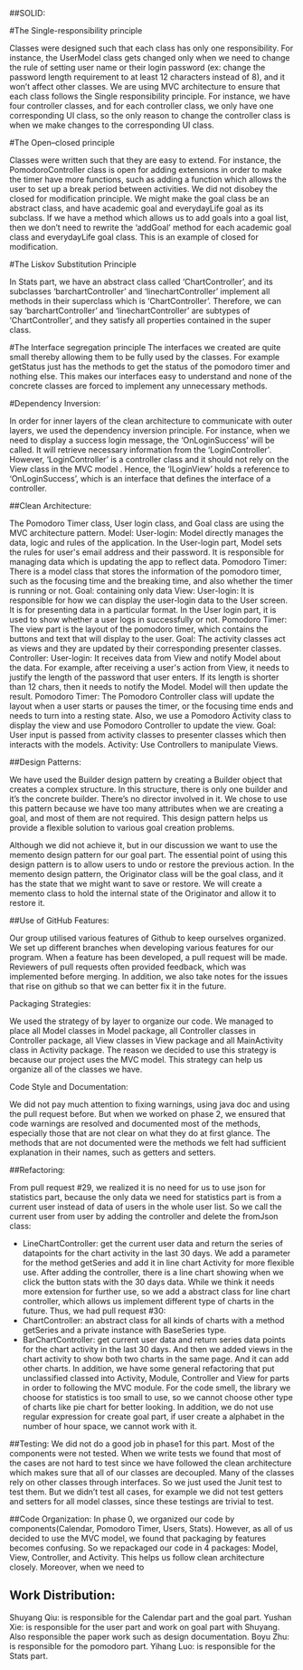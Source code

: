 ##SOLID:

#The Single-responsibility principle

Classes were designed such that each class has only one responsibility. For instance, the UserModel class gets changed only when we need to change the rule of setting user name or their login password (ex: change the password length requirement to at least 12 characters instead of 8), and it won’t affect other classes.
We are using MVC architecture to ensure that each class follows the Single responsibility principle. For instance, we have four controller classes, and for each controller class, we only have one corresponding UI class, so the only reason to change the controller class is when we make changes to the corresponding UI class.

#The Open–closed principle

Classes were written such that they are easy to extend. For instance, the PomodoroController class is open for adding extensions in order to make the timer have more functions, such as adding a function which allows the user to set up a break period between activities. We did not disobey the closed for modification principle. We might make the goal class be an abstract class, and have academic goal and everydayLife goal as its subclass. If we have a method which allows us to add goals into a goal list, then we don’t need to rewrite the ‘addGoal’ method for each academic goal class and everydayLife goal class. This is an example of closed for modification.

#The Liskov Substitution Principle

In Stats part, we have an abstract class called ‘ChartController’, and its subclasses ‘barchartController’ and ‘linechartController’ implement all methods in their superclass which is ‘ChartController’. Therefore, we can say ‘barchartController’ and ‘linechartController’ are subtypes of  ‘ChartController’, and they satisfy all properties contained in the super class.

#The Interface segregation principle
The interfaces we created are quite small thereby allowing them to be fully used by the classes. For example getStatus just has the methods to get the status of the pomodoro timer and nothing else. This makes our interfaces easy to understand and none of the concrete classes are forced to implement any unnecessary methods.

#Dependency Inversion:

In order for inner layers of the clean architecture to communicate with outer layers, we used the dependency inversion principle. For instance, when we need to display a success login message, the ‘OnLoginSuccess’ will be called. It will retrieve necessary information from the ‘LoginController'. However, ‘LoginController’ is a controller class and it should not rely on the View class in the MVC model . Hence, the ‘ILoginView’ holds a reference to ‘OnLoginSuccess’, which is an interface that defines the interface of a controller.


##Clean Architecture:

The Pomodoro Timer class, User login class, and Goal class are using the MVC architecture pattern.
Model:
User-login: Model directly manages the data, logic and rules of the application. In the User-login part, Model sets the rules for user's email address and their password. It is responsible for managing data which is updating the app to reflect data.
Pomodoro Timer: There is a model class that stores the information of the pomodoro timer, such as the focusing time and the breaking time, and also whether the timer is running or not.
Goal: containing only data
View:
User-login: It is responsible for how we can display the user-login data to the User screen. It is for presenting data in a particular format. In the User login part, it is used to show whether a user logs in successfully or not.
Pomodoro Timer: The view part is the layout of the pomodoro timer, which contains the buttons and text that will display to the user.
Goal: The activity classes act as views and they are updated by their corresponding presenter classes.
Controller:
User-login: It receives data from View and notify Model about the data. For example, after receiving a user's action from View, it needs to justify the length of the password that user enters. If its length is shorter than 12 chars, then it needs to notify the Model. Model will then update the result.
Pomodoro Timer: The Pomodoro Controller class will update the layout when a user starts or pauses the timer, or the focusing time ends and needs to turn into a resting state. Also, we use a Pomodoro Activity class to display the view and use Pomodoro Controller to update the view.
Goal: User input is passed from activity classes to presenter classes which then interacts with the models.
Activity:
Use Controllers to manipulate Views.

##Design Patterns:

We have used the Builder design pattern by creating a Builder object that creates a complex structure. In this structure, there is only one builder and it’s the concrete builder. There’s no director involved in it. We chose to use this pattern because we have too many attributes when we are creating a goal, and most of them are not required. This design pattern helps us provide a flexible solution to various goal creation problems.

Although we did not achieve it, but in our discussion we want to use the memento design pattern for our goal part. The essential point of using this design pattern is to allow users to undo or restore the previous action. In the memento design pattern, the Originator class will be the goal class, and it has the state that we might want to save or restore. We will create a memento class to hold the internal state of the Originator and allow it to restore it.


##Use of GitHub Features:

Our group utilised various features of Github to keep ourselves organized. We set up different branches when developing various features for our program. When a feature has been developed, a pull request will be made. Reviewers of pull requests often provided feedback, which was implemented before merging.
In addition, we also take notes for the issues that rise on github so that we can better fix it in the future.

Packaging Strategies:

We used the strategy of by layer to organize our code. We managed to place all Model classes in Model package, all Controller classes in Controller package, all View classes in View package and all MainActivity class in Activity package. The reason we decided to use this strategy is because our project uses the MVC model. This strategy can help us organize all of the classes we have.

Code Style and Documentation:

We did not pay much attention to fixing warnings, using java doc and using the pull request before. But when we worked on phase 2, we ensured that code warnings are resolved and documented most of the methods, especially those that are not clear on what they do at first glance. The methods that are not documented were the methods we felt had sufficient explanation in their names, such as getters and setters.

##Refactoring:

From pull request #29, we realized it is no need for us to use json for statistics part, because the only data we need for statistics part is from a current user instead of data of users in the whole user list. So we call the current user from user by adding the controller and delete the fromJson class:
- LineChartController: get the current user data and return the series of datapoints for the chart activity in the last 30 days. We add a parameter for the method getSeries and add it in line chart Activity for more flexible use.
  After adding the controller, there is a line chart showing when we click the button stats with the 30 days data. While we think it needs more extension for further use, so we add a abstract class for line chart controller, which allows us implement different type of charts in the future. Thus, we had pull request #30:
- ChartController: an abstract class for all kinds of charts with a method getSeries and a private instance with BaseSeries type.
- BarChartController: get current user data and return series data points for the chart activity in the last 30 days.
  And then we added views in the chart activity to show both two charts in the same page. And it can add other charts.
  In addition, we have some general refactoring that put unclassified classed into Activity, Module, Controller and View for parts in order to following the MVC module. For the code smell, the library we choose for statistics is too small to use, so we cannot choose other type of charts like pie chart for better looking. In addition, we do not use regular expression for create goal part, if user create a alphabet in the number of hour space, we cannot work with it.

##Testing:
We did not do a good job in phase1 for this part. Most of the components were not tested. When we write tests we found that most of the cases are not hard to test since we have followed the clean architecture which makes sure that all of our classes are decoupled. Many of the classes rely on other classes through interfaces. So we just used the Junit test to test them. But we didn’t test all cases, for example we did not test getters and setters for all model classes, since these testings are trivial to test.

##Code Organization:
In phase 0, we organized our code by components(Calendar, Pomodoro Timer, Users, Stats). However, as all of us decided to use the MVC model, we found that packaging by features becomes confusing. So we repackaged our code in 4 packages: Model, View, Controller, and Activity. This helps us follow clean architecture closely. Moreover, when we need to 

## Work Distribution:
Shuyang Qiu: is responsible for the Calendar part and the goal part.
Yushan Xie: is responsible for the user part and work on goal part with Shuyang. Also responsible the paper work such as design documentation.
Boyu Zhu: is responsible for the pomodoro part.
Yihang Luo: is responsible for the Stats part. 